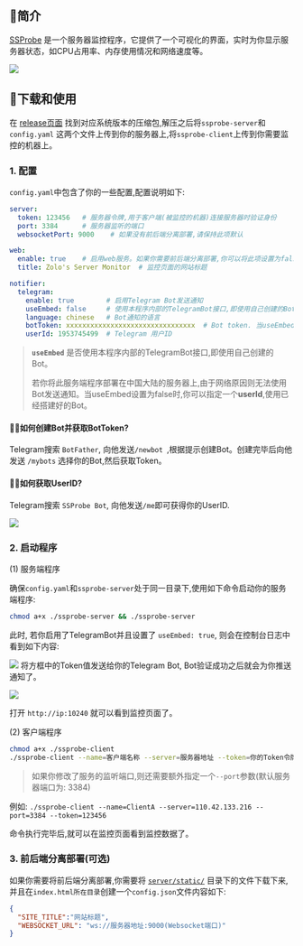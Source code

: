 ## 👻简介

[SSProbe](https://github.com/realzolo/ssprobe) 是一个服务器监控程序，它提供了一个可视化的界面，实时为你显示服务器状态，如CPU占用率、内存使用情况和网络速度等。

![](https://image.onezol.com/img/ssprobe.png)

## 🎉下载和使用
在 [release页面](https://github.com/realzolo/ssprobe/releases) 找到对应系统版本的压缩包,解压之后将`ssprobe-server`和`config.yaml`
这两个文件上传到你的服务器上,将`ssprobe-client`上传到你需要监控的机器上。
### 1. 配置
`config.yaml`中包含了你的一些配置,配置说明如下:
```yaml
server:
  token: 123456   # 服务器令牌,用于客户端(被监控的机器)连接服务器时验证身份
  port: 3384      # 服务器监听的端口
  websocketPort: 9000    # 如果没有前后端分离部署,请保持此项默认

web:
  enable: true    # 启用web服务。如果你需要前后端分离部署,你可以将此项设置为false
  title: Zolo's Server Monitor  # 监控页面的网站标题

notifier:
  telegram:
    enable: true        # 启用Telegram Bot发送通知
    useEmbed: false     # 使用本程序内部的TelegramBot接口,即使用自己创建的Bot。
    language: chinese   # Bot通知的语言
    botToken: xxxxxxxxxxxxxxxxxxxxxxxxxxxxxxxx  # Bot token. 当useEmbed为true时,此项有效。
    userId: 1953745499  # Telegram 用户ID
```
> **`useEmbed`** 是否使用本程序内部的TelegramBot接口,即使用自己创建的Bot。
> 
> 若你将此服务端程序部署在中国大陆的服务器上,由于网络原因则无法使用Bot发送通知。当useEmbed设置为false时,你可以指定一个**userId**,使用已经搭建好的Bot。
#### 🤷‍♂️如何创建Bot并获取BotToken?
Telegram搜索 `BotFather`, 向他发送`/newbot `,根据提示创建Bot。创建完毕后向他发送 `/mybots` 选择你的Bot,然后获取Token。

#### 🤷‍♀️如何获取UserID?
Telegram搜索 `SSProbe Bot`, 向他发送`/me`即可获得你的UserID.

![](https://image.onezol.com/img/tguserid.png)

### 2. 启动程序
(1) 服务端程序

确保`config.yaml`和`ssprobe-server`处于同一目录下,使用如下命令启动你的服务端程序:
```bash
chmod a+x ./ssprobe-server && ./ssprobe-server
```
此时, 若你启用了TelegramBot并且设置了 `useEmbed: true`, 则会在控制台日志中看到如下内容:

![](https://image.onezol.com/img/ssprobe-console-cn.png)
将方框中的Token值发送给你的Telegram Bot, Bot验证成功之后就会为你推送通知了。

![](https://image.onezol.com/img/bot-bind-cn.png)

打开 `http://ip:10240` 就可以看到监控页面了。

(2) 客户端程序
```bash
chmod a+x ./ssprobe-client
./ssprobe-client --name=客户端名称 --server=服务器地址 --token=你的Token令牌
```
> 如果你修改了服务的监听端口,则还需要额外指定一个`--port`参数(默认服务器端口为: 3384)

例如: `./ssprobe-client --name=ClientA --server=110.42.133.216 --port=3384 --token=123456`

命令执行完毕后,就可以在监控页面看到监控数据了。

### 3. 前后端分离部署(可选)
如果你需要将前后端分离部署,你需要将 [`server/static/`](https://github.com/realzolo/ssprobe/tree/master/server/static) 目录下的文件下载下来,并且在`index.html所在目录`创建一个`config.json`文件内容如下:
```json
{
  "SITE_TITLE":"网站标题",
  "WEBSOCKET_URL": "ws://服务器地址:9000(Websocket端口)"
}
```




